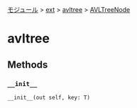 [モジュール](../../index.md) > [ext](../index.md) > [avltree](./index.md) > [AVLTreeNode]()

# avltree

## Methods

### `__init__`

```
__init__(out self, key: T)
```
